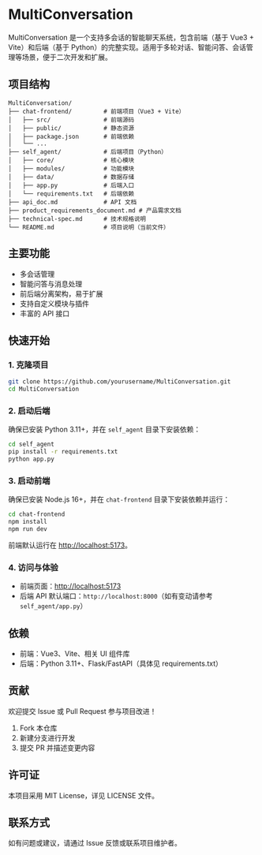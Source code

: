 # MultiConversation

MultiConversation 是一个支持多会话的智能聊天系统，包含前端（基于 Vue3 + Vite）和后端（基于 Python）的完整实现。适用于多轮对话、智能问答、会话管理等场景，便于二次开发和扩展。

## 项目结构

```
MultiConversation/
├── chat-frontend/         # 前端项目（Vue3 + Vite）
│   ├── src/               # 前端源码
│   ├── public/            # 静态资源
│   ├── package.json       # 前端依赖
│   └── ...                
├── self_agent/            # 后端项目（Python）
│   ├── core/              # 核心模块
│   ├── modules/           # 功能模块
│   ├── data/              # 数据存储
│   ├── app.py             # 后端入口
│   └── requirements.txt   # 后端依赖
├── api_doc.md             # API 文档
├── product_requirements_document.md # 产品需求文档
├── technical-spec.md      # 技术规格说明
└── README.md              # 项目说明（当前文件）
```

## 主要功能

- 多会话管理
- 智能问答与消息处理
- 前后端分离架构，易于扩展
- 支持自定义模块与插件
- 丰富的 API 接口

## 快速开始

### 1. 克隆项目

```bash
git clone https://github.com/yourusername/MultiConversation.git
cd MultiConversation
```

### 2. 启动后端

确保已安装 Python 3.11+，并在 `self_agent` 目录下安装依赖：

```bash
cd self_agent
pip install -r requirements.txt
python app.py
```

### 3. 启动前端

确保已安装 Node.js 16+，并在 `chat-frontend` 目录下安装依赖并运行：

```bash
cd chat-frontend
npm install
npm run dev
```

前端默认运行在 [http://localhost:5173](http://localhost:5173)。

### 4. 访问与体验

- 前端页面：[http://localhost:5173](http://localhost:5173)
- 后端 API 默认端口：`http://localhost:8000`（如有变动请参考 `self_agent/app.py`）

## 依赖

- 前端：Vue3、Vite、相关 UI 组件库
- 后端：Python 3.11+、Flask/FastAPI（具体见 requirements.txt）

## 贡献

欢迎提交 Issue 或 Pull Request 参与项目改进！

1. Fork 本仓库
2. 新建分支进行开发
3. 提交 PR 并描述变更内容

## 许可证

本项目采用 MIT License，详见 LICENSE 文件。

## 联系方式

如有问题或建议，请通过 Issue 反馈或联系项目维护者。
